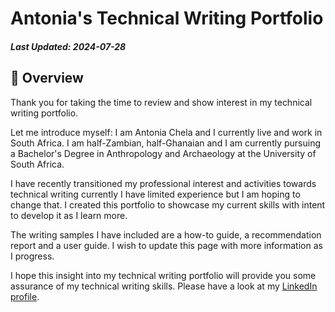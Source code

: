 
# Antonia's Technical Writing Portfolio

##### Last Updated: 2024-07-28

## 📄 Overview

Thank you for taking the time to review and show interest in my technical writing portfolio.

Let me introduce myself: I am Antonia Chela and I currently live and work in South Africa. I am half-Zambian, half-Ghanaian  and I am currently pursuing a Bachelor's Degree in Anthropology and Archaeology at the University of South Africa. 

I have recently transitioned my professional interest and activities towards technical writing currently I have limited experience but I am hoping to change that. I created this portfolio to showcase my current skills with intent to develop it as I learn more.

The writing samples I have included are a how-to guide, a recommendation report and a user guide. I wish to update this page with more information as I progress.

I hope this insight into my technical writing portfolio will provide you some assurance of my technical writing skills. Please have a look at my [LinkedIn profile](https://www.linkedin.com/in/antoniachela).
